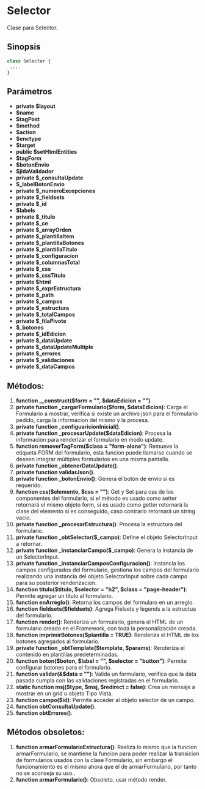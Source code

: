 # Selector
Clase para Selector.

Sinopsis
---
```php
class Selector {
 ....
}
```
Parámetros
---
- **private $layout**
- **$name**
- **$tagPost**
- **$method**
- **$action**
- **$enctype**
- **$target**
- **public $setHtmlEntities**
- **$tagForm**
- **$botonEnvio**
- **$jidaValidador**
- **private $_consultaUpdate**
- **$_labelBotonEnvio**
- **private $_numeroExcepciones**
- **private $_fieldsets**
- **private $_id**
- **$labels**
- **private $_titulo**
- **private $_ce**
- **private $_arrayOrden**
- **private $_plantillaItem**
- **private $_plantillaBotones**
- **private $_plantillaTitulo**
- **private $_configuracion**
- **private $_columnasTotal**
- **private $_css**
- **private $_cssTitulo**
- **private $html**
- **private $_exprEstructura**
- **private $_path**
- **private $_campos**
- **private $_estructura**
- **private $_totalCampos**
- **private $_filaPivote**
- **$_botones**
- **private $_idEdicion**
- **private $_dataUpdate**
- **private $_dataUpdateMultiple**
- **private $_errores**
- **private $_validaciones**
- **private $_dataCampos**


Métodos:
---
1. **function __construct($form = "", $dataEdicion = "")**.
2. **private function _cargarFormulario($form, $dataEdicion)**: Carga el Formulario a mostrar, verifica si existe un archivo json para el formulario pedido, carga la informacion del mismo y la procesa.
3. **private function _configuaricionInicial()**.
4. **private function _procesarUpdate($dataEdicion)**: Procesa la informacion para renderizar el formulario en modo update.
5. **function removerTagForm($class = "form-alone")**: Remueve la etiqueta FORM del formulario, esta funcion puede llamarse cuando se deseen integrar múltiples formularios en una misma pantalla.
6. **private function _obtenerDataUpdate()**.
7. **private function validarJson()**.
8. **private function _botonEnvio()**: Genera el botón de envio si es requerido.
9. **function css($elemento, $css = "")**: Get y Set para css de los componentes del formulario, si el método es usado como setter retornará el mismo objeto form, si es usado como getter retornará la clase del elemento si es conseguido, caso contrario retornará un string vacio.
10. **private function _procesarEstructura()**: Procesa la estructura del formulario.
11. **private function _obtSelector($_campo)**: Define el objeto SelectorInput a retornar.
12. **private function _instanciarCampo($_campo)**: Genera la instancia de un SelectorInput.
13. **private function _instanciarCamposConfiguracion()**: Instancia los campos configurados del formulario, gestiona los campos del formulario realizando una instancia del objeto SelectorInput sobre cada campo para su posterior renderizacion.
14. **function titulo($titulo, $selector = "h2", $class = "page-header")**: Permite agregar un título al formulario.
15. **function enArreglo()**: Retorna los campos del formularo en un arreglo.
16. **function fieldsets($fieldsets)**: Agrega Fielsets y legends a la estructua del formulario.
17. **function render()**: Renderiza un formulario, genera el HTML de un formulario creado en el Framework, con toda la personalización creada.
18. **function imprimirBotones($plantilla = TRUE)**: Renderiza el HTML de los botones agregados al formulario.
19. **private function _obtTemplate($template, $params)**: Renderiza el contenido en plantillas predeterminadas.
20. **function boton($boton, $label = "", $selector = "button")**: Permite configurar botones para el formulario.
21. **function validar(&$data = "")**: Valida un formulario, verifica que la data pasada cumpla con las validaciones registradas en el formulario.
22. **static function msj($type, $msj, $redirect = false)**: Crea un mensaje a mostrar en un grid u objeto Tipo Vista.
23. **function campo($id)**: Permite acceder al objeto selector de un campo.
24. **function obtConsultaUpdate()**.
25. **function obtErrores()**.

Métodos obsoletos:
---
1. **function armarFormularioEstructura()**: Realiza lo mismo que la funcion armarFormulario, se mantiene la funcion para poder realizar la transicion de formularios usados con la clase Formulario, sin embargo el funcionamiento es el mismo ahora que el de armarFormulario, por tanto no se aconseja su uso..
2. **function armarFormulario()**: Obsoleto, usar método render.
